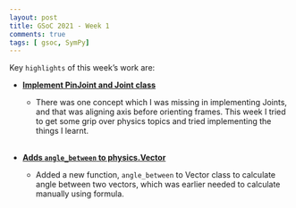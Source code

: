 ```yaml
---
layout: post
title: GSoC 2021 - Week 1
comments: true
tags: [ gsoc, SymPy]
---
```


Key `highlights` of this week’s work are:

* **[Implement PinJoint and Joint class](https://github.com/sympy/sympy/pull/21564)**

  * There was one concept which I was missing in implementing Joints, and that was
    aligning axis before orienting frames. This week I tried to get some grip over physics
    topics and tried implementing the things I learnt.
<br><br>
* **[Adds `angle_between` to physics.Vector](https://github.com/sympy/sympy/pull/21600)**

  * Added a new function, `angle_between` to Vector class to calculate angle between two vectors,
    which was earlier needed to calculate manually using formula.
